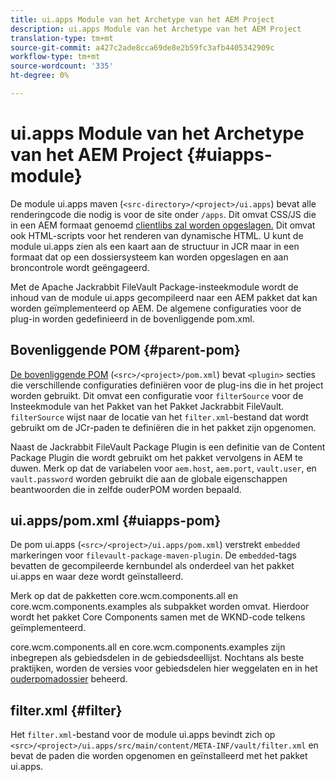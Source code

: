 ```yaml
---
title: ui.apps Module van het Archetype van het AEM Project
description: ui.apps Module van het Archetype van het AEM Project
translation-type: tm+mt
source-git-commit: a427c2ade8cca69de8e2b59fc3afb4405342909c
workflow-type: tm+mt
source-wordcount: '335'
ht-degree: 0%

---
```



# ui.apps Module van het Archetype van het AEM Project {#uiapps-module}

De module ui.apps maven (`<src-directory>/<project>/ui.apps`) bevat alle renderingcode die nodig is voor de site onder `/apps`. Dit omvat CSS/JS die in een AEM formaat genoemd [clientlibs zal worden opgeslagen.](uifrontend.md#clientlibs) Dit omvat ook HTML-scripts voor het renderen van dynamische HTML. U kunt de module ui.apps zien als een kaart aan de structuur in JCR maar in een formaat dat op een dossiersysteem kan worden opgeslagen en aan broncontrole wordt geëngageerd.

Met de Apache Jackrabbit FileVault Package-insteekmodule wordt de inhoud van de module ui.apps gecompileerd naar een AEM pakket dat kan worden geïmplementeerd op AEM. De algemene configuraties voor de plug-in worden gedefinieerd in de bovenliggende pom.xml.

## Bovenliggende POM {#parent-pom}

[De bovenliggende POM](/help/developing/archetype/using.md#parent-pom) (`<src>/<project>/pom.xml`) bevat  `<plugin>` secties die verschillende configuraties definiëren voor de plug-ins die in het project worden gebruikt. Dit omvat een configuratie voor `filterSource` voor de Insteekmodule van het Pakket van het Pakket Jackrabbit FileVault. `filterSource` wijst naar de locatie van het `filter.xml`-bestand dat wordt gebruikt om de JCr-paden te definiëren die in het pakket zijn opgenomen.

Naast de Jackrabbit FileVault Package Plugin is een definitie van de Content Package Plugin die wordt gebruikt om het pakket vervolgens in AEM te duwen. Merk op dat de variabelen voor `aem.host`, `aem.port`, `vault.user`, en `vault.password` worden gebruikt die aan de globale eigenschappen beantwoorden die in zelfde ouderPOM worden bepaald.

## ui.apps/pom.xml {#uiapps-pom}

De pom ui.apps (`<src>/<project>/ui.apps/pom.xml`) verstrekt `embedded` markeringen voor `filevault-package-maven-plugin`. De `embedded`-tags bevatten de gecompileerde kernbundel als onderdeel van het pakket ui.apps en waar deze wordt geïnstalleerd.

Merk op dat de pakketten core.wcm.components.all en core.wcm.components.examples als subpakket worden omvat. Hierdoor wordt het pakket Core Components samen met de WKND-code telkens geïmplementeerd.

core.wcm.components.all en core.wcm.components.examples zijn inbegrepen als gebiedsdelen in de gebiedsdeellijst. Nochtans als beste praktijken, worden de versies voor gebiedsdelen hier weggelaten en in het [ouderpomadossier](/help/developing/archetype/using.md#core-components) beheerd.

## filter.xml {#filter}

Het `filter.xml`-bestand voor de module ui.apps bevindt zich op `<src>/<project>/ui.apps/src/main/content/META-INF/vault/filter.xml` en bevat de paden die worden opgenomen en geïnstalleerd met het pakket ui.apps.
